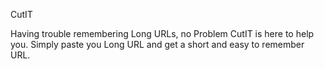 CutIT

Having trouble remembering Long URLs, no Problem CutIT is here to help you. Simply paste you Long URL and get a short and easy to remember URL.